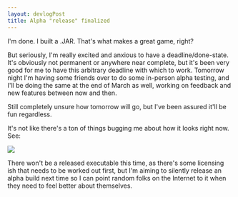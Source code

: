 ```yaml
---
layout: devlogPost	
title: Alpha "release" finalized
---
```


I'm done. I built a .JAR. That's what makes a great game, right?

But seriously, I'm really excited and anxious to have a deadline/done-state. It's obviously not permanent or anywhere near complete, but it's been very good for me to have this arbitrary deadline with which to work. Tomorrow night I'm having some friends over to do some in-person alpha testing, and I'll be doing the same at the end of March as well, working on feedback and new features between now and then.

Still completely unsure how tomorrow will go, but I've been assured it'll be fun regardless. 

It's not like there's a ton of things bugging me about how it looks right now. See:

<a href="{{site.url}}/images/awful-colors.png">
<img src="{{site.url}}/images/awful-colors.png"/>
</a>

There won't be a released executable this time, as there's some licensing ish that needs to be worked out first, but I'm aiming to silently release an alpha build next time so I can point random folks on the Internet to it when they need to feel better about themselves.
